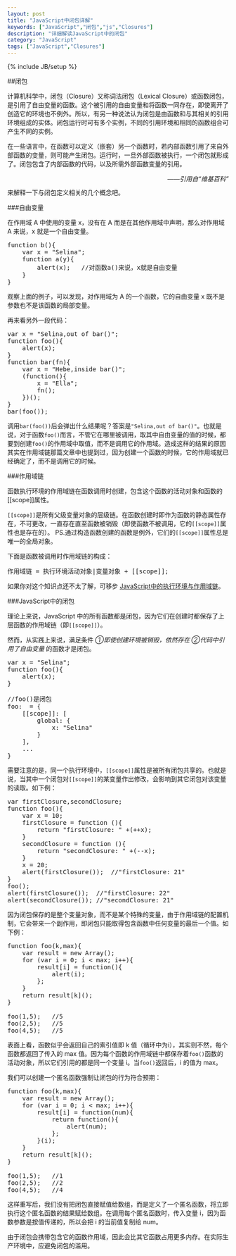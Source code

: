 ```yaml
---
layout: post
title: "JavaScript中闭包详解"
keywords: ["JavaScript","闭包","js","Closures"]
description: "详细解读JavaScript中的闭包"
category: "JavaScript"
tags: ["JavaScript","Closures"]
---
```

{% include JB/setup %}

##闭包

计算机科学中，闭包（Closure）又称词法闭包（Lexical Closure）或函数闭包，是引用了自由变量的函数。这个被引用的自由变量和将函数一同存在，即使离开了创造它的环境也不例外。所以，有另一种说法认为闭包是由函数和与其相关的引用环境组成的实体。闭包运行时可有多个实例，不同的引用环境和相同的函数组合可产生不同的实例。

在一些语言中，在函数可以定义（嵌套）另一个函数时，若内部函数引用了来自外部函数的变量，则可能产生闭包。运行时，一旦外部函数被执行，一个闭包就形成了。闭包包含了内部函数的代码，以及所需外部函数变量的引用。

<i style="float:right">——引用自“维基百科”</i><br/>

来解释一下与闭包定义相关的几个概念吧。

###自由变量

<span class="txt">在作用域 A 中使用的变量 x，没有在 A 而是在其他作用域中声明，那么对作用域 A 来说，x 就是一个自由变量。</span>

<pre>
function b(){
	var x = "Selina";
	function a(y){
		alert(x);	//对函数a()来说，x就是自由变量
	}
}
</pre>

观察上面的例子，可以发现，对作用域为 A 的一个函数，它的自由变量 x 既不是参数也不是该函数的局部变量。

再来看另外一段代码：

<pre>
var x = "Selina,out of bar()";
function foo(){
	alert(x);
}
function bar(fn){
	var x = "Hebe,inside bar()";
	(function(){
		x = "Ella";
		fn();
	})();
}
bar(foo());
</pre>

调用`bar(foo())`后会弹出什么结果呢？答案是`"Selina,out of bar()"`。也就是说，对于函数`foo()`而言，不管它在哪里被调用，取其中自由变量的值的时候，都要到创建`foo()`的作用域中取值，而不是调用它的作用域。造成这样的结果的原因其实在作用域链那篇文章中也提到过，因为创建一个函数的时候，它的作用域就已经确定了，而不是调用它的时候。

###作用域链

函数执行环境的作用域链在函数调用时创建，包含这个函数的活动对象和函数的[[scope]]属性。

`[[scope]]`是所有父级变量对象的层级链。在函数创建时即作为函数的静态属性存在，不可更改，一直存在直至函数被销毁（即使函数不被调用，它的`[[scope]]`属性也是存在的）。
PS.通过构造函数创建的函数是例外，它们的`[[scope]]`属性总是唯一的全局对象。

下面是函数被调用时作用域链的构成：

<pre>作用域链 = 执行环境活动对象|变量对象 + [[scope]];</pre>

如果你对这个知识点还不太了解，可移步 [JavaScript中的执行环境与作用域链](http://blog.ilanyy.com/javascript/scope-in-js.html)。

###JavaScript中的闭包

理论上来说，JavaScript 中的所有函数都是闭包，因为它们在创建时都保存了上层函数的作用域链（即`[[scope]]`）。

然而，从实践上来说，满足条件 *①即使创建环境被销毁，依然存在 ②代码中引用了自由变量* 的函数才是闭包。

<pre>
var x = "Selina";
function foo(){
	alert(x);
}

//foo()是闭包
foo: <FunctionObject> = {
	[[scope]]: [
		global: {
			x: "Selina"
		}
	],
	...
}
</pre>

需要注意的是，同一个执行环境中，`[[scope]]`属性是被所有闭包共享的。也就是说，当其中一个闭包对`[[scope]]`的某变量作出修改，会影响到其它闭包对该变量的读取。如下例：

<pre>
var firstClosure,secondClosure;
function foo(){
    var x = 10;
    firstClosure = function (){
        return "firstClosure: " +(++x);
    }
    secondClosure = function (){
        return "secondClosure: " +(--x);
    }
    x = 20;
    alert(firstClosure());	//"firstClosure: 21"
}
foo();
alert(firstClosure());	//"firstClosure: 22"
alert(secondClosure());	//"secondClosure: 21"
</pre>

因为闭包保存的是整个变量对象，而不是某个特殊的变量，由于作用域链的配置机制，它会带来一个副作用，即闭包只能取得包含函数中任何变量的最后一个值。如下例：

<pre>
function foo(k,max){
    var result = new Array();
    for (var i = 0; i < max; i++){
        result[i] = function(){
            alert(i);
        };
    }
    return result[k]();
}

foo(1,5);	//5
foo(2,5);	//5
foo(4,5);	//5
</pre>

表面上看，函数似乎会返回自己的索引值即 k 值（循环中为i），其实则不然，每个函数都返回了传入的 max 值。因为每个函数的作用域链中都保存着`foo()`函数的活动对象，所以它们引用的都是同一个变量 i。当`foo()`返回后，i 的值为 max。

我们可以创建一个匿名函数强制让闭包的行为符合预期：

<pre>
function foo(k,max){
    var result = new Array();
    for (var i = 0; i < max; i++){
        result[i] = function(num){
            return function(){
                alert(num);
            };
        }(i);
    }
    return result[k]();
}

foo(1,5);	//1
foo(2,5);	//2
foo(4,5);	//4
</pre>

这样重写后，我们没有把闭包直接赋值给数组，而是定义了一个匿名函数，将立即执行这个匿名函数的结果赋给数组。在调用每个匿名函数时，传入变量 i，因为函数参数是按值传递的，所以会把 i 的当前值复制给 num。

由于闭包会携带包含它的函数作用域，因此会比其它函数占用更多内存。在实际生产环境中，应避免闭包的滥用。
